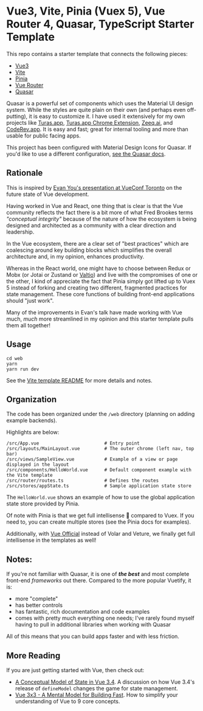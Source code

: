 # Vue3, Vite, Pinia (Vuex 5), Vue Router 4, Quasar, TypeScript Starter Template

This repo contains a starter template that connects the following pieces:

- [Vue3](https://v3.vuejs.org/)
- [Vite](https://vitejs.dev/)
- [Pinia](https://pinia.vuejs.org/)
- [Vue Router](https://next.router.vuejs.org/guide/)
- [Quasar](https://quasar.dev/)

 Quasar is a powerful set of components which uses the Material UI design system.  While the styles are quite plain on their own (and perhaps even off-putting), it is easy to customize it.  I have used it extensively for my own projects like [Turas.app](https://turas.app), [Turas.app Chrome Extension](https://chromewebstore.google.com/detail/turasapp/lpfijfdbgohlblnadiokliolkkeeblpo), [Zeeq.ai](https://zeeq.ai), and [CodeRev.app](https://coderev.app).  It is easy and fast; great for internal tooling and more than usable for public facing apps.

This project has been configured with Material Design Icons for Quasar.  If you'd like to use a different configuration, [see the Quasar docs](https://quasar.dev/start/vite-plugin#using-quasar).

## Rationale

This is inspired by [Evan You's presentation at VueConf Toronto](https://www.youtube.com/watch?v=2KBHvaAWJOA) on the future state of Vue development.

Having worked in Vue and React, one thing that is clear is that the Vue community reflects the fact there is a bit more of what Fred Brookes terms *"conceptual integrity"* because of the nature of how the ecosystem is being designed and architected as a community with a clear direction and leadership.

In the Vue ecosystem, there are a clear set of "best practices" which are coalescing around key building blocks which simplifies the overall architecture and, in my opinion, enhances productivity.

Whereas in the React world, one might have to choose between Redux or Mobx (or Jotai or Zustand or [Valtio](https://betterprogramming.pub/magical-experiments-in-react-state-with-valtio-2b40cf159120)) and live with the compromises of one or the other, I kind of appreciate the fact that Pinia simply got lifted up to Vuex 5 instead of forking and creating two different, fragmented practices for state management.  These core functions of building front-end applications should "just work".

Many of the improvements in Evan's talk have made working with Vue much, *much* more streamlined in my opinion and this starter template pulls them all together!

## Usage

```
cd web
yarn
yarn run dev
```

See the [Vite template README](web/README.md) for more details and notes.

## Organization

The code has been organized under the `/web` directory (planning on adding example backends).

Highlights are below:

```
/src/App.vue                        # Entry point
/src/layouts/MainLayout.vue         # The outer chrome (left nav, top bar)
/src/views/SampleView.vue           # Example of a view or page displayed in the layout
/src/components/HelloWorld.vue      # Default component example with the Vite template
/src/router/routes.ts               # Defines the routes
/src/stores/appState.ts             # Sample application state store
```

The `HelloWorld.vue` shows an example of how to use the global application state store provided by Pinia.

Of note with Pinia is that we get full intellisense 🎉 compared to Vuex.  If you need to, you can create multiple stores (see the Pinia docs for examples).

Additionally, with [Vue Official](https://marketplace.visualstudio.com/items?itemName=Vue.volar) instead of Volar and Veture, we finally get full intellisense in the templates as well!

## Notes:

If you're not familiar with Quasar, it is one of ***the best*** and most complete front-end *frameworks* out there.  Compared to the more popular Vuetify, it is:

- more "complete"
- has better controls
- has fantastic, rich documentation and code examples
- comes with pretty much everything one needs; I've rarely found myself having to pull in additional libraries when working with Quasar

All of this means that you can build apps faster and with less friction.

## More Reading

If you are just getting started with Vue, then check out:

- [A Conceptual Model of State in Vue 3.4](https://chrlschn.dev/blog/2024/01/a-conceptual-model-of-state-in-vue-34-using-definemodel/).  A discussion on how Vue 3.4's release of `defineModel` changes the game for state management.
- [Vue 3x3 - A Mental Model for Building Fast](https://chrlschn.dev/blog/2023/01/vue-3x3/). How to simplify your understanding of Vue to 9 core concepts.
